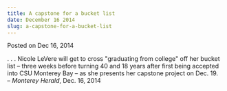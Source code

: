 ```yaml
---
title: A capstone for a bucket list
date: December 16 2014
slug: a-capstone-for-a-bucket-list
---
```


 



<span class="date">Posted on Dec 16, 2014    </span>
<p>. . . Nicole LeVere will get to cross &quot;graduating from college&quot;
off her bucket list &#x2013; three weeks before turning 40 and 18 years
after first being accepted into CSU Monterey Bay &#x2013; as she presents
her capstone project on Dec. 19.<br>
&#x2013; <em>Monterey Herald</em>, Dec. 16, 2014</br></p>





```
